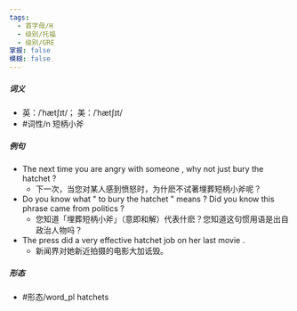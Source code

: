 ```yaml
---
tags:
  - 首字母/H
  - 级别/托福
  - 级别/GRE
掌握: false
模糊: false
---
```

##### 词义
- 英：/ˈhætʃɪt/； 美：/ˈhætʃɪt/
- #词性/n  短柄小斧
##### 例句
- The next time you are angry with someone , why not just bury the hatchet ?
	- 下一次，当您对某人感到愤怒时，为什麽不试著埋葬短柄小斧呢？
- Do you know what " to bury the hatchet " means ? Did you know this phrase came from politics ?
	- 您知道「埋葬短柄小斧」（意即和解）代表什麽？您知道这句惯用语是出自政治人物吗？
- The press did a very effective hatchet job on her last movie .
	- 新闻界对她新近拍摄的电影大加诋毁。
##### 形态
- #形态/word_pl hatchets

